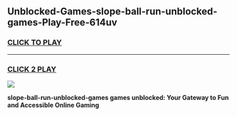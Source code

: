 
## Unblocked-Games-slope-ball-run-unblocked-games-Play-Free-614uv
<h3>
<a href="https://premium76.site?title=slope-ball-run-unblocked-games&ref=15A">CLICK TO PLAY</a></h3>
<hr>

<h3>
<a href="https://premium76.site?title=slope-ball-run-unblocked-games&ref=15A">CLICK 2 PLAY</a>
  
</h3>

<a href="https://premium76.site?title=slope-ball-run-unblocked-games&ref=15A"><img src="https://clearcache.store/games.png"></a>


**slope-ball-run-unblocked-games games unblocked: Your Gateway to Fun and Accessible Online Gaming**
